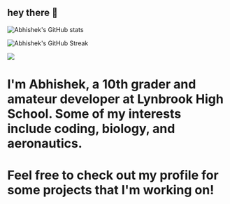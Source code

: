 ## hey there 👋

![Abhishek's GitHub stats](https://github-readme-stats.vercel.app/api?username=abhish127&theme=blueberry)

![Abhishek's GitHub Streak](https://github-readme-streak-stats.herokuapp.com/?theme=blueberry&user=abhish127)

![](https://komarev.com/ghpvc/?username=abhish127)

# I'm Abhishek, a 10th grader and amateur developer at Lynbrook High School. Some of my interests include coding, biology, and aeronautics. 
# Feel free to check out my profile for some projects that I'm working on!


<!--
**abhish127/abhish127** is a ✨ _special_ ✨ repository because its `README.md` (this file) appears on your GitHub profile.

Here are some ideas to get you started:

- 🔭 I’m currently working on ...
- 🌱 I’m currently learning ...
- 👯 I’m looking to collaborate on ...
- 🤔 I’m looking for help with ...
- 💬 Ask me about ...
- 📫 How to reach me: ...
- 😄 Pronouns: ...
- ⚡ Fun fact: ...
-->

